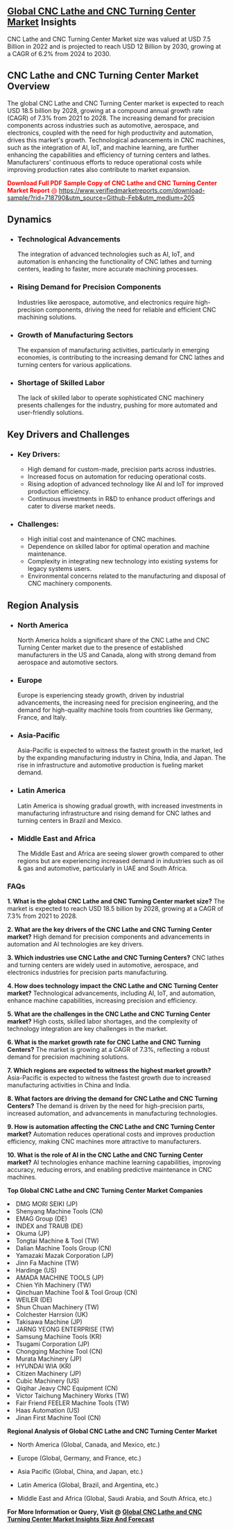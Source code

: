<h2><a href="https://www.verifiedmarketreports.com/download-sample/?rid=718790&amp;utm_source=Github&amp;utm_medium=205" target="_blank">Global CNC Lathe and CNC Turning Center Market</a> Insights</h2><p>CNC Lathe and CNC Turning Center Market size was valued at USD 7.5 Billion in 2022 and is projected to reach USD 12 Billion by 2030, growing at a CAGR of 6.2% from 2024 to 2030.</p><p> <h2>CNC Lathe and CNC Turning Center Market Overview</h2> <p>The global CNC Lathe and CNC Turning Center market is expected to reach USD 18.5 billion by 2028, growing at a compound annual growth rate (CAGR) of 7.3% from 2021 to 2028. The increasing demand for precision components across industries such as automotive, aerospace, and electronics, coupled with the need for high productivity and automation, drives this market's growth. Technological advancements in CNC machines, such as the integration of AI, IoT, and machine learning, are further enhancing the capabilities and efficiency of turning centers and lathes. Manufacturers' continuous efforts to reduce operational costs while improving production rates also contribute to market expansion.</p> <p><p><span class=""><span style="color: #ff0000;"><strong>Download Full PDF Sample Copy of CNC Lathe and CNC Turning Center Market Report</strong> @ </span><a href="https://www.verifiedmarketreports.com/download-sample/?rid=718790&amp;utm_source=Github-Feb&amp;utm_medium=205" target="_blank">https://www.verifiedmarketreports.com/download-sample/?rid=718790&amp;utm_source=Github-Feb&amp;utm_medium=205</a></span></p></p> <h2>Dynamics</h2> <ul> <li><h3>Technological Advancements</h3> The integration of advanced technologies such as AI, IoT, and automation is enhancing the functionality of CNC lathes and turning centers, leading to faster, more accurate machining processes.</li> <li><h3>Rising Demand for Precision Components</h3> Industries like aerospace, automotive, and electronics require high-precision components, driving the need for reliable and efficient CNC machining solutions.</li> <li><h3>Growth of Manufacturing Sectors</h3> The expansion of manufacturing activities, particularly in emerging economies, is contributing to the increasing demand for CNC lathes and turning centers for various applications.</li> <li><h3>Shortage of Skilled Labor</h3> The lack of skilled labor to operate sophisticated CNC machinery presents challenges for the industry, pushing for more automated and user-friendly solutions.</li> </ul> <h2>Key Drivers and Challenges</h2> <ul> <li><h3>Key Drivers:</h3> <ul> <li>High demand for custom-made, precision parts across industries.</li> <li>Increased focus on automation for reducing operational costs.</li> <li>Rising adoption of advanced technology like AI and IoT for improved production efficiency.</li> <li>Continuous investments in R&D to enhance product offerings and cater to diverse market needs.</li> </ul> </li> <li><h3>Challenges:</h3> <ul> <li>High initial cost and maintenance of CNC machines.</li> <li>Dependence on skilled labor for optimal operation and machine maintenance.</li> <li>Complexity in integrating new technology into existing systems for legacy systems users.</li> <li>Environmental concerns related to the manufacturing and disposal of CNC machinery components.</li> </ul> </li> </ul> <h2>Region Analysis</h2> <ul> <li><h3>North America</h3> North America holds a significant share of the CNC Lathe and CNC Turning Center market due to the presence of established manufacturers in the US and Canada, along with strong demand from aerospace and automotive sectors.</li> <li><h3>Europe</h3> Europe is experiencing steady growth, driven by industrial advancements, the increasing need for precision engineering, and the demand for high-quality machine tools from countries like Germany, France, and Italy.</li> <li><h3>Asia-Pacific</h3> Asia-Pacific is expected to witness the fastest growth in the market, led by the expanding manufacturing industry in China, India, and Japan. The rise in infrastructure and automotive production is fueling market demand.</li> <li><h3>Latin America</h3> Latin America is showing gradual growth, with increased investments in manufacturing infrastructure and rising demand for CNC lathes and turning centers in Brazil and Mexico.</li> <li><h3>Middle East and Africa</h3> The Middle East and Africa are seeing slower growth compared to other regions but are experiencing increased demand in industries such as oil & gas and automotive, particularly in UAE and South Africa.</li> </ul> <h3>FAQs</h3> <p><strong>1. What is the global CNC Lathe and CNC Turning Center market size?</strong> The market is expected to reach USD 18.5 billion by 2028, growing at a CAGR of 7.3% from 2021 to 2028.</p> <p><strong>2. What are the key drivers of the CNC Lathe and CNC Turning Center market?</strong> High demand for precision components and advancements in automation and AI technologies are key drivers.</p> <p><strong>3. Which industries use CNC Lathe and CNC Turning Centers?</strong> CNC lathes and turning centers are widely used in automotive, aerospace, and electronics industries for precision parts manufacturing.</p> <p><strong>4. How does technology impact the CNC Lathe and CNC Turning Center market?</strong> Technological advancements, including AI, IoT, and automation, enhance machine capabilities, increasing precision and efficiency.</p> <p><strong>5. What are the challenges in the CNC Lathe and CNC Turning Center market?</strong> High costs, skilled labor shortages, and the complexity of technology integration are key challenges in the market.</p> <p><strong>6. What is the market growth rate for CNC Lathe and CNC Turning Centers?</strong> The market is growing at a CAGR of 7.3%, reflecting a robust demand for precision machining solutions.</p> <p><strong>7. Which regions are expected to witness the highest market growth?</strong> Asia-Pacific is expected to witness the fastest growth due to increased manufacturing activities in China and India.</p> <p><strong>8. What factors are driving the demand for CNC Lathe and CNC Turning Centers?</strong> The demand is driven by the need for high-precision parts, increased automation, and advancements in manufacturing technologies.</p> <p><strong>9. How is automation affecting the CNC Lathe and CNC Turning Center market?</strong> Automation reduces operational costs and improves production efficiency, making CNC machines more attractive to manufacturers.</p> <p><strong>10. What is the role of AI in the CNC Lathe and CNC Turning Center market?</strong> AI technologies enhance machine learning capabilities, improving accuracy, reducing errors, and enabling predictive maintenance in CNC machines.</p> </p><p><strong>Top Global CNC Lathe and CNC Turning Center Market Companies</strong></p><div data-test-id=""><p><li>DMG MORI SEIKI (JP)</li><li> Shenyang Machine Tools (CN)</li><li> EMAG Group (DE)</li><li> INDEX and TRAUB (DE)</li><li> Okuma (JP)</li><li> Tongtai Machine & Tool (TW)</li><li> Dalian Machine Tools Group (CN)</li><li> Yamazaki Mazak Corporation (JP)</li><li> Jinn Fa Machine (TW)</li><li> Hardinge (US)</li><li> AMADA MACHINE TOOLS (JP)</li><li> Chien Yih Machinery (TW)</li><li> Qinchuan Machine Tool & Tool Group (CN)</li><li> WEILER (DE)</li><li> Shun Chuan Machinery (TW)</li><li> Colchester Harrsion (UK)</li><li> Takisawa Machine (JP)</li><li> JARNG YEONG ENTERPRISE (TW)</li><li> Samsung Machiine Tools (KR)</li><li> Tsugami Corporation (JP)</li><li> Chongqing Machine Tool (CN)</li><li> Murata Machinery (JP)</li><li> HYUNDAI WIA (KR)</li><li> Citizen Machinery (JP)</li><li> Cubic Machinery (US)</li><li> Qiqihar Jeavy CNC Equipment (CN)</li><li> Victor Taichung Machinery Works (TW)</li><li> Fair Friend FEELER Machine Tools (TW)</li><li> Haas Automation (US)</li><li> Jinan First Machine Tool (CN)</li></p><div><strong>Regional Analysis of&nbsp;Global CNC Lathe and CNC Turning Center Market</strong></div><ul><li dir="ltr"><p dir="ltr">North America&nbsp;(Global, Canada, and Mexico, etc.)</p></li><li dir="ltr"><p dir="ltr">Europe (Global, Germany, and France, etc.)</p></li><li dir="ltr"><p dir="ltr">Asia Pacific&nbsp;(Global, China, and Japan, etc.)</p></li><li dir="ltr"><p dir="ltr">Latin America&nbsp;(Global, Brazil, and Argentina, etc.)</p></li><li dir="ltr">Middle East and Africa&nbsp;(Global, Saudi Arabia, and South Africa, etc.)</li></ul><p><strong>For More Information or Query, Visit @&nbsp;</strong><strong><a href="https://www.verifiedmarketreports.com/product/cnc-lathe-and-cnc-turning-center-market/?utm_source=Github&amp;utm_medium=205" target="_blank">Global CNC Lathe and CNC Turning Center Market Insights Size And Forecast</a></strong></p></div>
